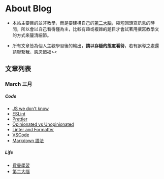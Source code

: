 # About Blog

- 本站主要目的並非教學，而是要建構自己的[第二大腦](/life-memo/improvement/second-brain.md)，縮短回頭查訊息的時間，所以會以自己看得懂為主，比較有趣或複雜的題目才會試著用撰寫教學文的方式來釐清細節。

- 所有文章皆為個人主觀學習後的輸出，**請以存疑的態度看待**，若有誤導之處還請[聯繫我](/about/profile.md)，感恩惜福><

<BaseImg src="https://cdn.pixabay.com/photo/2018/05/08/15/28/blog-3383287_960_720.jpg" :w="800" :h="487" />

## 文章列表

### March 三月

##### Code

- [JS we don't know](/code-memo/js-we-dont-know/index.md)
- [ESLint](/code-memo/eslint.md)
- [Prettier](/code-memo/prettier.md)
- [Opinionated vs Unopinionated](/code-memo/opinionated.md)
- [Linter and Formatter](/code-memo/linter-and-formatter.md)
- [VSCode](/code-memo/vscode.md)
- [Markdown 語法](/code-memo/markdown.md)

<!-- [](/code-memo/.md) -->

##### Life

- [費曼學習](/life-memo/improvement/feynman-technique.md)
- [第二大腦](/life-memo/improvement/second-brain.md)
